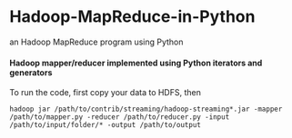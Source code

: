 # Hadoop-MapReduce-in-Python
an Hadoop MapReduce program using Python

#### Hadoop mapper/reducer implemented using Python iterators and generators 
To run the code, first copy your data to HDFS, then
```
hadoop jar /path/to/contrib/streaming/hadoop-streaming*.jar -mapper /path/to/mapper.py -reducer /path/to/reducer.py -input /path/to/input/folder/* -output /path/to/output
```
